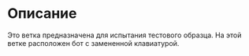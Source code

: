 # Описание

Это ветка предназначена для испытания тестового образца. 
На этой ветке расположен бот с замененной клавиатурой. 
